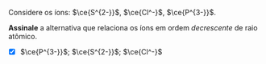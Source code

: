 Considere os íons: $\ce{S^{2-}}$, $\ce{Cl^-}$, $\ce{P^{3-}}$.

**Assinale** a alternativa que relaciona os íons em ordem *decrescente* de raio atômico.

- [x] $\ce{P^{3-}}$; $\ce{S^{2-}}$; $\ce{Cl^-}$

